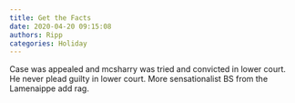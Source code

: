 ```yaml
---
title: Get the Facts
date: 2020-04-20 09:15:08
authors: Ripp
categories: Holiday
---
```


 Case was appealed and mcsharry was tried and convicted in lower court.   He never plead guilty in lower court.   More sensationalist BS from the Lamenaippe add rag.